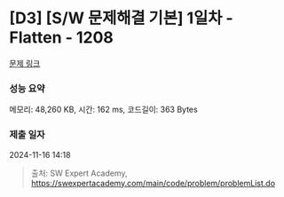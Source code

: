 # [D3] [S/W 문제해결 기본] 1일차 - Flatten - 1208 

[문제 링크](https://swexpertacademy.com/main/code/problem/problemDetail.do?contestProbId=AV139KOaABgCFAYh) 

### 성능 요약

메모리: 48,260 KB, 시간: 162 ms, 코드길이: 363 Bytes

### 제출 일자

2024-11-16 14:18



> 출처: SW Expert Academy, https://swexpertacademy.com/main/code/problem/problemList.do
